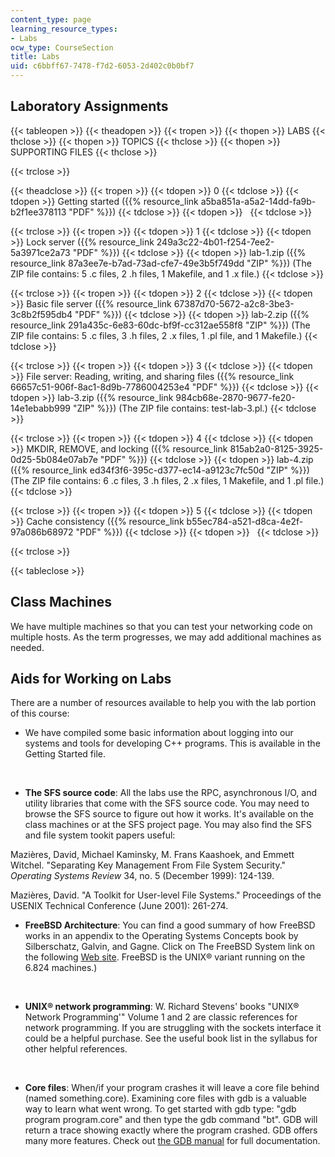 ```yaml
---
content_type: page
learning_resource_types:
- Labs
ocw_type: CourseSection
title: Labs
uid: c6bbff67-7478-f7d2-6053-2d402c0b0bf7
---
```


Laboratory Assignments
----------------------

{{< tableopen >}}
{{< theadopen >}}
{{< tropen >}}
{{< thopen >}}
LABS
{{< thclose >}}
{{< thopen >}}
TOPICS
{{< thclose >}}
{{< thopen >}}
SUPPORTING FILES
{{< thclose >}}

{{< trclose >}}

{{< theadclose >}}
{{< tropen >}}
{{< tdopen >}}
0
{{< tdclose >}}
{{< tdopen >}}
Getting started ({{% resource_link a5ba851a-a5a2-14dd-fa9b-b2f1ee378113 "PDF" %}})
{{< tdclose >}}
{{< tdopen >}}
 
{{< tdclose >}}

{{< trclose >}}
{{< tropen >}}
{{< tdopen >}}
1
{{< tdclose >}}
{{< tdopen >}}
Lock server ({{% resource_link 249a3c22-4b01-f254-7ee2-5a3971ce2a73 "PDF" %}})
{{< tdclose >}}
{{< tdopen >}}
lab-1.zip ({{% resource_link 87a3ee7e-b7ad-73ad-cfe7-49e3b5f749dd "ZIP" %}}) (The ZIP file contains: 5 .c files, 2 .h files, 1 Makefile, and 1 .x file.)
{{< tdclose >}}

{{< trclose >}}
{{< tropen >}}
{{< tdopen >}}
2
{{< tdclose >}}
{{< tdopen >}}
Basic file server ({{% resource_link 67387d70-5672-a2c8-3be3-3c8b2f595db4 "PDF" %}})
{{< tdclose >}}
{{< tdopen >}}
lab-2.zip ({{% resource_link 291a435c-6e83-60dc-bf9f-cc312ae558f8 "ZIP" %}}) (The ZIP file contains: 5 .c files, 3 .h files, 2 .x files, 1 .pl file, and 1 Makefile.)
{{< tdclose >}}

{{< trclose >}}
{{< tropen >}}
{{< tdopen >}}
3
{{< tdclose >}}
{{< tdopen >}}
File server: Reading, writing, and sharing files ({{% resource_link 66657c51-906f-8ac1-8d9b-7786004253e4 "PDF" %}})
{{< tdclose >}}
{{< tdopen >}}
lab-3.zip ({{% resource_link 984cb68e-2870-9677-fe20-14e1ebabb999 "ZIP" %}}) (The ZIP file contains: test-lab-3.pl.)
{{< tdclose >}}

{{< trclose >}}
{{< tropen >}}
{{< tdopen >}}
4
{{< tdclose >}}
{{< tdopen >}}
MKDIR, REMOVE, and locking ({{% resource_link 815ab2a0-8125-3925-0d25-5b084e07ab7e "PDF" %}})
{{< tdclose >}}
{{< tdopen >}}
lab-4.zip ({{% resource_link ed34f3f6-395c-d377-ec14-a9123c7fc50d "ZIP" %}}) (The ZIP file contains: 6 .c files, 3 .h files, 2 .x files, 1 Makefile, and 1 .pl file.)
{{< tdclose >}}

{{< trclose >}}
{{< tropen >}}
{{< tdopen >}}
5
{{< tdclose >}}
{{< tdopen >}}
Cache consistency ({{% resource_link b55ec784-a521-d8ca-4e2f-97a086b68972 "PDF" %}})
{{< tdclose >}}
{{< tdopen >}}
 
{{< tdclose >}}

{{< trclose >}}

{{< tableclose >}}

Class Machines
--------------

We have multiple machines so that you can test your networking code on multiple hosts. As the term progresses, we may add additional machines as needed.

Aids for Working on Labs
------------------------

There are a number of resources available to help you with the lab portion of this course:

*   We have compiled some basic information about logging into our systems and tools for developing C++ programs. This is available in the Getting Started file.  
      
     
*   **The SFS source code**: All the labs use the RPC, asynchronous I/O, and utility libraries that come with the SFS source code. You may need to browse the SFS source to figure out how it works. It's available on the class machines or at the SFS project page. You may also find the SFS and file system tookit papers useful:

Mazières, David, Michael Kaminsky, M. Frans Kaashoek, and Emmett Witchel. "Separating Key Management From File System Security." _Operating Systems Review_ 34, no. 5 (December 1999): 124-139.

Mazières, David. "A Toolkit for User-level File Systems." Proceedings of the USENIX Technical Conference (June 2001): 261-274.

*   **FreeBSD Architecture**: You can find a good summary of how FreeBSD works in an appendix to the Operating Systems Concepts book by Silberschatz, Galvin, and Gagne. Click on The FreeBSD System link on the following [Web site](http://codex.cs.yale.edu/avi/os-book/). FreeBSD is the UNIX® variant running on the 6.824 machines.)  
      
     
*   **UNIX® network programming**: W. Richard Stevens' books "UNIX® Network Programming'" Volume 1 and 2 are classic references for network programming. If you are struggling with the sockets interface it could be a helpful purchase. See the useful book list in the syllabus for other helpful references.  
      
     
*   **Core files**: When/if your program crashes it will leave a core file behind (named something.core). Examining core files with gdb is a valuable way to learn what went wrong. To get started with gdb type: "gdb program program.core" and then type the gdb command "bt". GDB will return a trace showing exactly where the program crashed. GDB offers many more features. Check out [the GDB manual](http://www.gnu.org/software/gdb/documentation/) for full documentation.